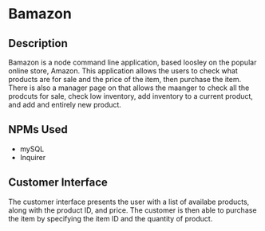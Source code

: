 <h1>Bamazon</h1>

<h2>Description</h2>
<p>Bamazon is a node command line application, based loosley on the popular online store, Amazon. This application allows the users to check what products are for sale and the price of the item, then purchase the item. There is also a manager page on that allows the maanger to check all the prodcuts for sale, check low inventory, add inventory to a current product, and add and entirely new product.</p>

<h2>NPMs Used</h2>
<ul>
  <li>mySQL</li>
  <li>Inquirer</li>
</ul>
<h2>Customer Interface</h2>
<p>The customer interface presents the user with a list of availabe products, along with the product ID, and price. The customer is then able to purchase the item by specifying the item ID and the quantity of product.</p>

